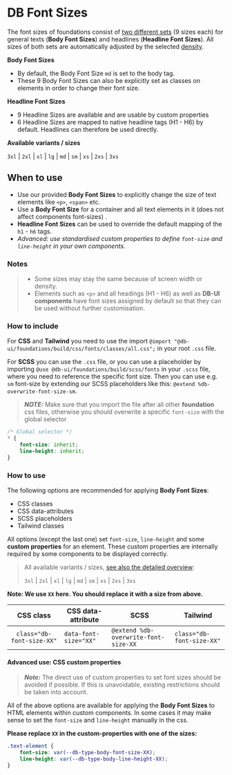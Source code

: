 # DB Font Sizes

The font sizes of foundations consist of [two different sets](./overview) (9 sizes each) for general texts (**Body Font Sizes**) and headlines (**Headline Font Sizes**).
All sizes of both sets are automatically adjusted by the selected [density](./../densities/readme).

**Body Font Sizes**

-   By default, the Body Font Size `md` is set to the body tag.
-   These 9 Body Font Sizes can also be explicitly set as classes on elements in order to change their font size.

**Headline Font Sizes**

-   9 Headline Sizes are available and are usable by custom properties
-   6 Headline Sizes are mapped to native headline tags (H1 - H6) by default. Headlines can therefore be used directly.

**Available variants / sizes**

`3xl` | `2xl` | `xl` | `lg` | `md` | `sm` | `xs` | `2xs` | `3xs`

## When to use

-   Use our provided **Body Font Sizes** to explicitly change the size of text elements like `<p>`, `<span>` etc.
-   Use a **Body Font Size** for a container and all text elements in it (does not affect components font-sizes) .
-   **Headline Font Sizes** can be used to override the default mapping of the `h1` - `h6` tags.
-   _Advanced: use standardised *custom properties* to define `font-size` and `line-height` in your own components._

### Notes

> -   Some sizes may stay the same because of screen width or density.
> -   Elements such as `<p>` and all headings (H1 - H6) as well as **DB-UI components** have font sizes assigned by default so that they can be used without further customisation.

### How to include

For **CSS** and **Tailwind** you need to use the import `@import "@db-ui/foundations/build/css/fonts/classes/all.css";` in your root `.css` file.

For **SCSS** you can use the `.css` file, or you can use a placeholder by importing `@use @db-ui/foundations/build/scss/fonts` in your `.scss` file, where you need to reference the specific font size.
Then you can use e.g. `sm` font-size by extending our SCSS placeholders like this: `@extend %db-overwrite-font-size-sm`.

> **_NOTE:_** Make sure that you import the file after all other **foundation** css files, otherwise you should overwrite a specific `font-size` with the global selector

```css
/* Global selector */
* {
	font-size: inherit;
	line-height: inherit;
}
```

### How to use

The following options are recommended for applying **Body Font Sizes**:

-   CSS classes
-   CSS data-attributes
-   SCSS placeholders
-   Tailwind classes

All options (except the last one) set `font-size`, `line-height` and some **custom properties** for an element. These custom properties are internally required by some components to be displayed correctly.

> All available variants / sizes, [see also the detailed overview](./overview):
>
> `3xl` | `2xl` | `xl` | `lg` | `md` | `sm` | `xs` | `2xs` | `3xs`

**Note: We use `XX` here. You should replace it with a size from above.**

|         CSS class         | CSS data-attribute    | SCSS                                 | Tailwind                  |
| :-----------------------: | --------------------- | ------------------------------------ | ------------------------- |
| `class="db-font-size-XX"` | `data-font-size="XX"` | `@extend %db-overwrite-font-size-XX` | `class="db-font-size-XX"` |

#### Advanced use: CSS custom properties

> **_Note:_** The direct use of custom properties to set font sizes should be avoided if possible. If this is unavoidable, existing restrictions should be taken into account.

All of the above options are available for applying the **Body Font Sizes** to HTML elements within custom components.
In some cases it may make sense to set the `font-size` and `line-height` manually in the css.

**Please replace `XX` in the custom-properties with one of the sizes:**

```css
.text-element {
	font-size: var(--db-type-body-font-size-XX);
	line-height: var(--db-type-body-line-height-XX);
}
```

